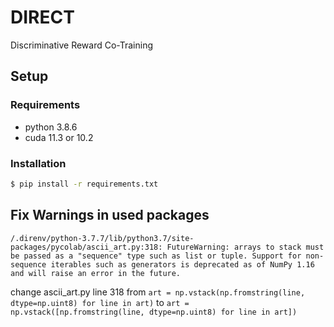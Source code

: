 # DIRECT 
Discriminative Reward Co-Training

## Setup 

### Requirements
- python 3.8.6
- cuda 11.3 or 10.2

### Installation 
```sh
$ pip install -r requirements.txt
```

## Fix Warnings in used packages 

`/.direnv/python-3.7.7/lib/python3.7/site-packages/pycolab/ascii_art.py:318: FutureWarning: arrays to stack must be passed as a "sequence" type such as list or tuple. Support for non-sequence iterables such as generators is deprecated as of NumPy 1.16 and will raise an error in the future.`

change ascii_art.py line 318 from 
`art = np.vstack(np.fromstring(line, dtype=np.uint8) for line in art)`
to 
`art = np.vstack([np.fromstring(line, dtype=np.uint8) for line in art])`